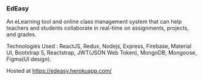 ### EdEasy
An eLearning tool and online class management system that can help teachers and students collaborate in real-time on assignments, projects, and grades.

Technologies Used : ReactJS, Redux, Nodejs, Express, Firebase, Material UI, Bootstrap 5, Reactstrap, JWT(JSON Web Token), MongoDB, Mongoose, Figma(UI design).

Hosted at https://edeasy.herokuapp.com/
